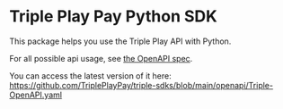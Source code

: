 # Triple Play Pay Python SDK

This package helps you use the Triple Play API with Python.

For all possible api usage, see [the OpenAPI spec](../../../openapi/Triple-OpenAPI.yaml).

You can access the latest version of it here: https://github.com/TriplePlayPay/triple-sdks/blob/main/openapi/Triple-OpenAPI.yaml
